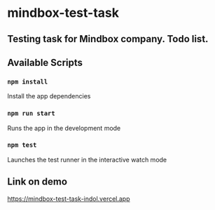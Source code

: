 # mindbox-test-task
## Testing task for Mindbox company. Todo list.

## Available Scripts

### `npm install`

Install the app dependencies

### `npm run start`

Runs the app in the development mode

### `npm test`

Launches the test runner in the interactive watch mode

## Link on demo

https://mindbox-test-task-indol.vercel.app
